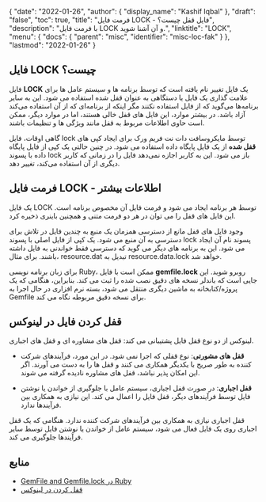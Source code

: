 {
  "date": "2022-01-26",
  "author": {
    "display_name": "Kashif Iqbal"
},
  "draft": "false",
  "toc": true,
  "title": "فرمت فایل LOCK - فایل قفل چیست؟",
  "description": "با فرمت فایل LOCK و آن آشنا شوید.",
  "linktitle": "LOCK",
  "menu": {
    "docs": {
      "parent": "misc",
      "identifier": "misc-loc-fak"
}
},
  "lastmod": "2022-01-26"
}

## فایل LOCK چیست؟

فایل **LOCK** یک فایل تغییر نام یافته است که توسط برنامه ها و سیستم عامل ها برای علامت گذاری یک فایل یا دستگاهی به عنوان قفل شده استفاده می شود. این به سایر برنامه‌ها می‌گوید که از فایل استفاده نکنند مگر اینکه از برنامه‌ای که از آن استفاده می‌کند آزاد باشد. در بیشتر موارد، این فایل های قفل خالی هستند، اما در موارد دیگر، ممکن است حاوی اطلاعات مربوط به قفل مانند ویژگی ها و تنظیمات باشند.

گاهی اوقات، فایل lock توسط مایکروسافت دات نت فریم ورک برای ایجاد کپی های **قفل شده** از یک فایل پایگاه داده استفاده می شود. در چنین حالتی یک کپی از فایل پایگاه داده با پسوند lock باز می شود. این به کاربر اجازه نمی‌دهد فایل را در زمانی که کاربر دیگری از آن استفاده می‌کند، تغییر دهد.

## فرمت فایل LOCK - اطلاعات بیشتر

یک فایل LOCK توسط هر برنامه ایجاد می شود و فرمت فایل آن مخصوص برنامه است. این فایل های قفل را می توان در هر دو فرمت متنی و همچنین باینری ذخیره کرد.

وجود فایل های قفل مانع از دسترسی همزمان یک منبع به چندین فایل در تلاش برای دسترسی به آن منبع می شود. یک کپی از فایل اصلی با پسوند lock پسوند نام آن ایجاد می شود. این به برنامه های دیگر می گوید که دسترسی فقط خواندنی به فایل داشته باشند. برای مثال، resource.dat تبدیل به resource.data.lock خواهد شد.

برای زبان برنامه نویسی Ruby، ممکن است با فایل **gemfile.lock** روبرو شوید. این جایی است که باندلر نسخه های دقیق نصب شده را ثبت می کند. بنابراین، هنگامی که یک پروژه/کتابخانه به ماشین دیگری منتقل می شود، بسته نرم افزاری در حال اجرا به Gemfile برای نسخه دقیق مربوطه نگاه می کند.

## قفل کردن فایل در لینوکس

لینوکس از دو نوع قفل فایل پشتیبانی می کند: قفل های مشاوره ای و قفل های اجباری.

 * **قفل های مشورتی**: نوع قفلی که اجرا نمی شود. در این مورد، فرآیندهای شرکت کننده به طور صریح با یکدیگر همکاری می کنند و قفل ها را به دست می آورند. اگر این امکان پذیر نباشد، قفل های مشاوره نادیده گرفته می شوند.

 * **قفل اجباری**: در صورت قفل اجباری، سیستم عامل با جلوگیری از خواندن یا نوشتن فایل توسط فرآیندهای دیگر، قفل فایل را اعمال می کند. این نیازی به همکاری بین فرآیندها ندارد.

قفل اجباری نیازی به همکاری بین فرآیندهای شرکت کننده ندارد. هنگامی که یک قفل اجباری روی یک فایل فعال می شود، سیستم عامل از خواندن یا نوشتن فایل توسط سایر فرآیندها جلوگیری می کند.

## منابع

* [GemFile and Gemfile.lock در Ruby](https://medium.com/never-hop-on-the-bandwagon/gemfile-and-gemfile-lock-in-ruby-65adc918b856)
* [قفل کردن در لینوکس](https://www.baeldung.com/linux/file-locking)


